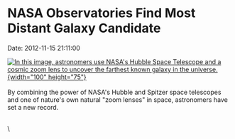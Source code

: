 NASA Observatories Find Most Distant Galaxy Candidate
=====================================================

Date: 2012-11-15 21:11:00

[![In this image, astronomers use NASA\'s Hubble Space Telescope and a
cosmic zoom lens to uncover the farthest known galaxy in the
universe.](http://www.jpl.nasa.gov/images/spitzer/20121115/pia16465-th.jpg){width="100"
height="75"}](http://www.jpl.nasa.gov/news/news.cfm?release=2012-360&rn=news.xml&rst=3589)\
\
By combining the power of NASA\'s Hubble and Spitzer space telescopes
and one of nature\'s own natural \"zoom lenses\" in space, astronomers
have set a new record.

\
\
